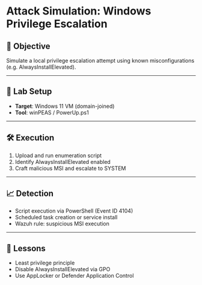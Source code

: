 # Attack Simulation: Windows Privilege Escalation

## 🎯 Objective
Simulate a local privilege escalation attempt using known misconfigurations (e.g. AlwaysInstallElevated).

---

## 🧪 Lab Setup
- **Target**: Windows 11 VM (domain-joined)
- **Tool**: winPEAS / PowerUp.ps1

---

## 🛠️ Execution
1. Upload and run enumeration script
2. Identify AlwaysInstallElevated enabled
3. Craft malicious MSI and escalate to SYSTEM

---

## 📈 Detection
- Script execution via PowerShell (Event ID 4104)
- Scheduled task creation or service install
- Wazuh rule: suspicious MSI execution

---

## 📘 Lessons
- Least privilege principle
- Disable AlwaysInstallElevated via GPO
- Use AppLocker or Defender Application Control
